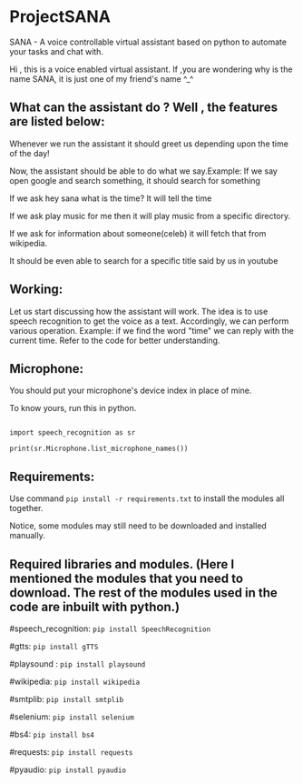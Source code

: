 # ProjectSANA
 SANA - A voice controllable virtual assistant based on python to automate your tasks and chat with.

Hi  , this is a  voice enabled virtual assistant.
If ,you are wondering why is the name SANA, it is just one of my friend's name ^_^ 

## What can the assistant do ? Well , the features are listed below:

Whenever we run the assistant it should greet us depending upon the time of the day!

Now, the assistant should be able to do what we say.Example: If we say open google and search something, it should search for something

If we ask hey sana what is the time? It will tell the time

If we ask play music for me then it will play music from a specific directory.

If we ask for information about someone(celeb) it will fetch that from wikipedia.

It should be even able to search for a specific title said by us in youtube


## Working:

Let us start discussing how the assistant will work. The idea is to use speech recognition to get the voice as a text.
Accordingly, we can perform various operation. Example: if we find the word "time" we can reply with the current time.
Refer to the code for better understanding.

## Microphone:
 You should put your microphone's device index in place of mine.
 
 To know yours, run this in python.
 
 ```
 
 import speech_recognition as sr
 
 print(sr.Microphone.list_microphone_names())

 ```


## Requirements:

Use command `pip install -r requirements.txt` to install the modules all together.

Notice, some modules may still need to be downloaded and installed manually.


## Required libraries and modules. (Here I mentioned the modules that you need to download. The rest of the modules used in the code are inbuilt with python.)

#speech_recognition: `pip install SpeechRecognition`

#gtts: `pip install gTTS`

#playsound : `pip install playsound`

#wikipedia: `pip install wikipedia`

#smtplib: `pip install smtplib`

#selenium: `pip install selenium`

#bs4: `pip install bs4`

#requests: `pip install requests`

#pyaudio: `pip install pyaudio`


